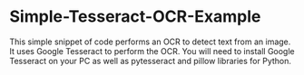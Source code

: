 # Simple-Tesseract-OCR-Example
This simple snippet of code performs an OCR to detect text from an image. It uses Google Tesseract to perform the OCR. You will need to install Google Tesseract on your PC as well as pytesseract and pillow libraries for Python. 
